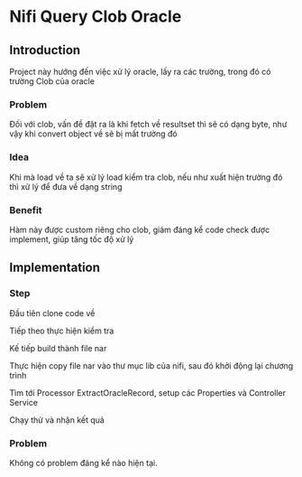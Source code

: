 # Nifi Query Clob Oracle

## Introduction

Project này hướng đến việc xử lý oracle, lấy ra các trường, trong đó có trường Clob của oracle

### Problem
Đối với clob, vấn đề đặt ra là khi fetch về resultset thì sẽ có dạng byte, như vậy khi convert object về sẽ bị mất trường đó 
### Idea

Khi mà load về ta sẽ xử lý load kiểm tra clob, nếu như xuất hiện trường đó thì xử lý để đưa về dạng string

### Benefit
Hàm này được custom riêng cho clob, giảm đáng kể code check được implement, giúp tăng tốc độ xử lý

## Implementation

### Step

Đầu tiên clone code về


Tiếp theo thực hiện kiểm tra


Kế tiếp build thành file nar

Thực hiện copy file nar vào thư mục lib của nifi, sau đó khởi động lại chương trình

Tìm tới Processor ExtractOracleRecord, setup các Properties và Controller Service

Chạy thử và nhận kết quả


### Problem
Không có problem đáng kể nào hiện tại.